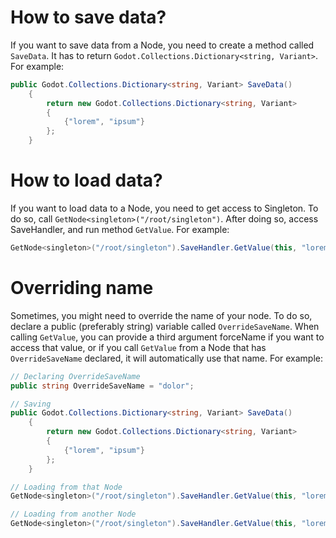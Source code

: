 ﻿# How to save data?

If you want to save data from a Node, you need to create a method called `SaveData`. It has to return `Godot.Collections.Dictionary<string, Variant>`. For example:
```csharp
public Godot.Collections.Dictionary<string, Variant> SaveData()
    {
        return new Godot.Collections.Dictionary<string, Variant>
        {
            {"lorem", "ipsum"}
        };
    }
```

# How to load data?

If you want to load data to a Node, you need to get access to Singleton. To do so, call `GetNode<singleton>("/root/singleton")`. After doing so, access SaveHandler, and run method `GetValue`. For example:
```csharp
GetNode<singleton>("/root/singleton").SaveHandler.GetValue(this, "lorem");
```

# Overriding name
Sometimes, you might need to override the name of your node. To do so, declare a public (preferably string) variable called `OverrideSaveName`. When calling `GetValue`, you can provide a third argument forceName if you want to access that value, or if you call `GetValue` from a Node that has `OverrideSaveName` declared, it will automatically use that name. For example:
```csharp
// Declaring OverrideSaveName
public string OverrideSaveName = "dolor";

// Saving
public Godot.Collections.Dictionary<string, Variant> SaveData()
    {
        return new Godot.Collections.Dictionary<string, Variant>
        {
            {"lorem", "ipsum"}
        };
    }

// Loading from that Node
GetNode<singleton>("/root/singleton").SaveHandler.GetValue(this, "lorem");

// Loading from another Node
GetNode<singleton>("/root/singleton").SaveHandler.GetValue(this, "lorem", "dolor");
```